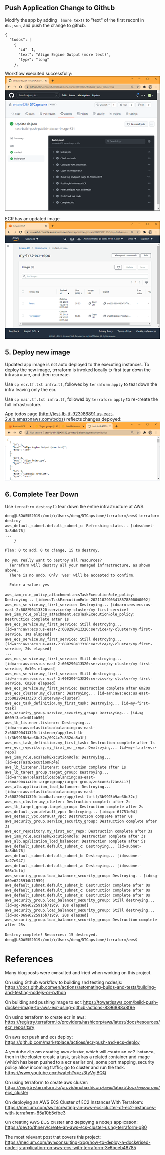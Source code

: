 ## Push Application Change to Github

Modify the app by adding ` (more text)` to "text" of the first record in `db.json`, and push the change to github.

```
{
  "todos": [
    {
      "id": 1,
      "text": "Align Engine Output (more text)",
      "type": "long"
    },

```

Workflow executed successfully:
![github workflow in action](./docs/img/cicd2.png)

ECR has an updated image
![ECR new image tag](./docs/img/ecr3.png)

## 5. Deploy new image

Updated app image is not auto deployed to the executing instances.  To deploy the new image, terraform is invoked locally to first tear down the infrastruture, and then recreate.

Use `cp ecr.tf.txt infra.tf`, followed by `terraform apply` to tear down the infra leaving only the ecr.

Use `cp main.tf.txt infra.tf`, followed by `terraform apply` to re-create the full infrastructure.

App todos page (http://test-lb-tf-923086891.us-east-2.elb.amazonaws.com/todos) reflects changes deployed:
![App todos page](./docs/img/todo2.png)

## 6. Complete Tear Down

Use  `terraform destroy` to tear down the entire infrastructure at AWS.

```
deng@LSOASUS2019:/mnt/c/Users/deng/DTCapstone/terraform/aws$ terraform destroy
aws_default_subnet.default_subnet_c: Refreshing state... [id=subnet-3a8dbb76]
...
    }

Plan: 0 to add, 0 to change, 15 to destroy.

Do you really want to destroy all resources?
  Terraform will destroy all your managed infrastructure, as shown above.
  There is no undo. Only 'yes' will be accepted to confirm.

  Enter a value: yes
  
aws_iam_role_policy_attachment.ecsTaskExecutionRole_policy: Destroying... [id=ecsTaskExecutionRole-20211029103418578800000002]
aws_ecs_service.my_first_service: Destroying... [id=arn:aws:ecs:us-east-2:608290413320:service/my-cluster/my-first-service]
aws_iam_role_policy_attachment.ecsTaskExecutionRole_policy: Destruction complete after 1s
aws_ecs_service.my_first_service: Still destroying... [id=arn:aws:ecs:us-east-2:608290413320:service/my-cluster/my-first-service, 10s elapsed]
aws_ecs_service.my_first_service: Still destroying... [id=arn:aws:ecs:us-east-2:608290413320:service/my-cluster/my-first-service, 20s elapsed]
...
aws_ecs_service.my_first_service: Still destroying... [id=arn:aws:ecs:us-east-2:608290413320:service/my-cluster/my-first-service, 6m10s elapsed]
aws_ecs_service.my_first_service: Still destroying... [id=arn:aws:ecs:us-east-2:608290413320:service/my-cluster/my-first-service, 6m20s elapsed]
aws_ecs_service.my_first_service: Destruction complete after 6m20s
aws_ecs_cluster.my_cluster: Destroying... [id=arn:aws:ecs:us-east-2:608290413320:cluster/my-cluster]
aws_ecs_task_definition.my_first_task: Destroying... [id=my-first-task]
aws_security_group.service_security_group: Destroying... [id=sg-0609f3ae1e001bb50]
aws_lb_listener.listener: Destroying... [id=arn:aws:elasticloadbalancing:us-east-2:608290413320:listener/app/test-lb-tf/3b9915b9ae30c32c/0924c7c832da8a1f]
aws_ecs_task_definition.my_first_task: Destruction complete after 1s
aws_ecr_repository.my_first_ecr_repo: Destroying... [id=my-first-ecr-repo]
aws_iam_role.ecsTaskExecutionRole: Destroying... [id=ecsTaskExecutionRole]
aws_lb_listener.listener: Destruction complete after 1s
aws_lb_target_group.target_group: Destroying... [id=arn:aws:elasticloadbalancing:us-east-2:608290413320:targetgroup/target-group/2e5c8e54f73e8117]
aws_alb.application_load_balancer: Destroying... [id=arn:aws:elasticloadbalancing:us-east-2:608290413320:loadbalancer/app/test-lb-tf/3b9915b9ae30c32c]
aws_ecs_cluster.my_cluster: Destruction complete after 2s
aws_lb_target_group.target_group: Destruction complete after 2s
aws_default_vpc.default_vpc: Destroying... [id=vpc-6f751d04]
aws_default_vpc.default_vpc: Destruction complete after 0s
aws_security_group.service_security_group: Destruction complete after 3s
aws_ecr_repository.my_first_ecr_repo: Destruction complete after 3s
aws_iam_role.ecsTaskExecutionRole: Destruction complete after 3s
aws_alb.application_load_balancer: Destruction complete after 5s
aws_default_subnet.default_subnet_c: Destroying... [id=subnet-3a8dbb76]
aws_default_subnet.default_subnet_b: Destroying... [id=subnet-3a27e947]
aws_default_subnet.default_subnet_a: Destroying... [id=subnet-908c1cfb]
aws_security_group.load_balancer_security_group: Destroying... [id=sg-069e6225916b71959]
aws_default_subnet.default_subnet_b: Destruction complete after 0s
aws_default_subnet.default_subnet_c: Destruction complete after 0s
aws_default_subnet.default_subnet_a: Destruction complete after 0s
aws_security_group.load_balancer_security_group: Still destroying... [id=sg-069e6225916b71959, 10s elapsed]
aws_security_group.load_balancer_security_group: Still destroying... [id=sg-069e6225916b71959, 20s elapsed]
aws_security_group.load_balancer_security_group: Destruction complete after 25s

Destroy complete! Resources: 15 destroyed.
deng@LSOASUS2019:/mnt/c/Users/deng/DTCapstone/terraform/aws$
```


# References

Many blog posts were consulted and tried when working on this project.

On using Github workflow to building and testing nodesjs: https://docs.github.com/en/actions/automating-builds-and-tests/building-and-testing-nodejs-or-python

On building and pushing image to ecr: https://towardsaws.com/build-push-docker-image-to-aws-ecr-using-github-actions-8396888a8f9e

On using terraform to create ecr in aws: https://registry.terraform.io/providers/hashicorp/aws/latest/docs/resources/ecr_repository

On aws ecr push and ecs deploy: https://github.com/marketplace/actions/ecr-push-and-ecs-deploy

A youtube clip om creating aws cluster, which will create an ec2 instance, then in the cluster create a task, task has a related container and image 
(which has been pushed to a ecr earlier on), some port mapping, security policy allow incoming traffic; go to cluster and run the task. https://www.youtube.com/watch?v=zs3tyVgiBQQ

On using terraform to create aws cluster: https://registry.terraform.io/providers/hashicorp/aws/latest/docs/resources/ecs_cluster

On deploying an AWS ECS Cluster of EC2 Instances With Terraform: https://medium.com/swlh/creating-an-aws-ecs-cluster-of-ec2-instances-with-terraform-85a10b5cfbe3

On creating AWS ECS cluster and deploying a nodejs application: https://dev.to/thnery/create-an-aws-ecs-cluster-using-terraform-g80

The most relevant post that covers this project: https://medium.com/avmconsulting-blog/how-to-deploy-a-dockerised-node-js-application-on-aws-ecs-with-terraform-3e6bceb48785

